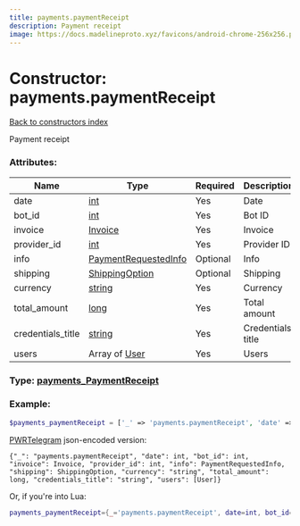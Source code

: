 ```yaml
---
title: payments.paymentReceipt
description: Payment receipt
image: https://docs.madelineproto.xyz/favicons/android-chrome-256x256.png
---
```

# Constructor: payments.paymentReceipt  
[Back to constructors index](index.md)



Payment receipt

### Attributes:

| Name     |    Type       | Required | Description |
|----------|---------------|----------|-------------|
|date|[int](../types/int.md) | Yes|Date|
|bot\_id|[int](../types/int.md) | Yes|Bot ID|
|invoice|[Invoice](../types/Invoice.md) | Yes|Invoice|
|provider\_id|[int](../types/int.md) | Yes|Provider ID|
|info|[PaymentRequestedInfo](../types/PaymentRequestedInfo.md) | Optional|Info|
|shipping|[ShippingOption](../types/ShippingOption.md) | Optional|Shipping|
|currency|[string](../types/string.md) | Yes|Currency|
|total\_amount|[long](../types/long.md) | Yes|Total amount|
|credentials\_title|[string](../types/string.md) | Yes|Credentials title|
|users|Array of [User](../types/User.md) | Yes|Users|



### Type: [payments\_PaymentReceipt](../types/payments_PaymentReceipt.md)


### Example:

```php
$payments_paymentReceipt = ['_' => 'payments.paymentReceipt', 'date' => int, 'bot_id' => int, 'invoice' => Invoice, 'provider_id' => int, 'info' => PaymentRequestedInfo, 'shipping' => ShippingOption, 'currency' => 'string', 'total_amount' => long, 'credentials_title' => 'string', 'users' => [User, User]];
```  

[PWRTelegram](https://pwrtelegram.xyz) json-encoded version:

```
{"_": "payments.paymentReceipt", "date": int, "bot_id": int, "invoice": Invoice, "provider_id": int, "info": PaymentRequestedInfo, "shipping": ShippingOption, "currency": "string", "total_amount": long, "credentials_title": "string", "users": [User]}
```


Or, if you're into Lua:

```lua
payments_paymentReceipt={_='payments.paymentReceipt', date=int, bot_id=int, invoice=Invoice, provider_id=int, info=PaymentRequestedInfo, shipping=ShippingOption, currency='string', total_amount=long, credentials_title='string', users={User}}

```


